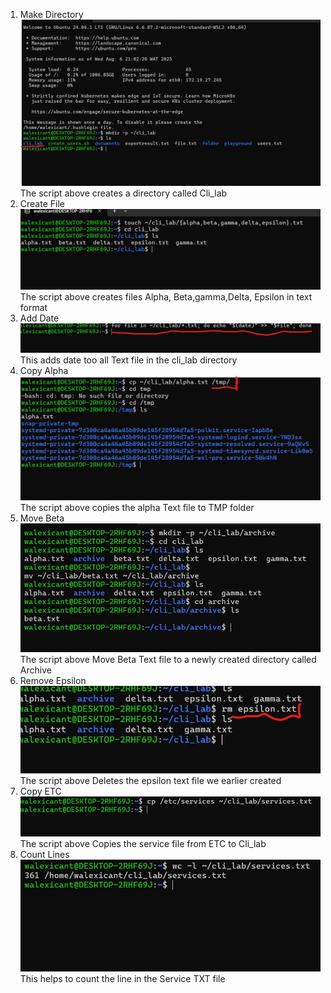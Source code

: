 1. Make Directory
![MKDIR](./Screenshots/MKDIR.jpg)
The script above creates a directory called Cli_lab
2. Create File
 ![Make File](./Screenshots/Make%20File.jpg)
 The script above creates files Alpha, Beta,gamma,Delta, Epsilon in text format
3. Add Date
![Add Date](./Screenshots/Add%20Date.jpg)
This adds date too all Text file in the cli_lab directory
4. Copy Alpha
![Copy Alpha](./Screenshots/Copy%20Alpha.jpg)
The script above copies the alpha Text file to TMP folder
5. Move Beta
![Move Beta](./Screenshots/Move%20Beta.jpg)
The script above Move Beta Text file to a newly created directory called Archive
6. Remove Epsilon
![Remove Epsilon](./Screenshots/Remove%20Epsilon.jpg)
The script above Deletes the epsilon text file we earlier created
7. Copy ETC 
![Copy ETC](./Screenshots/Copy%20ETC.jpg)
The script above Copies the service file from ETC to Cli_lab
8.  Count Lines
![Count Lines](./Screenshots/Count%20Lines.jpg)
This helps to count the line in the  Service TXT file